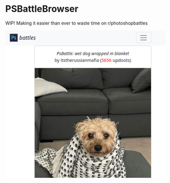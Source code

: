 # PSBattleBrowser

WIP! Making it easier than ever to waste time on r/photoshopbattles

![Screenshot](ss.png "Screenshot")

